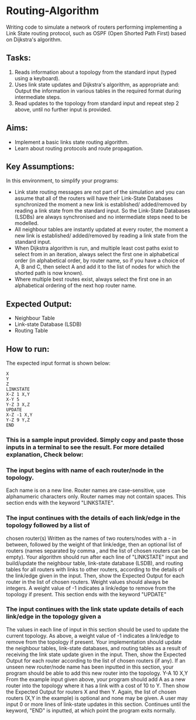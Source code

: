 # Routing-Algorithm
Writing code to simulate a network of routers performing implementing a Link State routing protocol, such as OSPF (Open Shorted Path First) based on Dijkstra's algorithm.

## Tasks:
1. Reads information about a topology from the standard input (typed using a keyboard).
2. Uses link state updates and Dijkstra's algorithm, as appropriate and:
Output the information in various tables in the required format during intermediate steps.
3. Read updates to the topology from standard input and repeat step 2 above, until no further input is
provided.

## Aims:
* Implement a basic links state routing algorithm.
* Learn about routing protocols and route propagation.

## Key Assumptions:
In this environment, to simplify your programs:
* Link state routing messages are not part of the simulation and you can assume that all of the
routers will have their Link-State Databases synchronized the moment a new link is established/
added/removed by reading a link state from the standard input. So the Link-State Databases
(LSDBs) are always synchronised and no intermediate steps need to be modelled.
* All neighbour tables are instantly updated at every router, the moment a new link is established/
added/removed by reading a link state from the standard input.
* When Dijkstra algorithm is run, and multiple least cost paths exist to select from in an iteration,
always select the first one in alphabetical order (in alphabetical order, by router name, so if you
have a choice of A, B and C, then select A and add it to the list of nodes for which the shorted
path is now known).
* Where multiple best routes exist, always select the first one in an alphabetical ordering of the next
hop router name.

## Expected Output:
* Neighbour Table
* Link-state Database (LSDB)
* Routing Table

## How to run:
The expected input format is shown below:

```
X
Y
Z
LINKSTATE
X-Z 1 X,Y
X-Y 5 
Y-Z 3 X,Z
UPDATE
X-Z -1 X,Y
Y-Z 9 Y,Z
END
```

### This is a sample input provided. Simply copy and paste those inputs in a terminal to see the result. For more detailed explanation, Check below:

### The input begins with name of each router/node in the topology.
Each name is on a new line.
Router names are case-sensitive, use alphanumeric characters only.
Router names may not contain spaces.
This section ends with the keyword "LINKSTATE".

### The input continues with the details of each link/edge in the topology followed by a list of
chosen router(s)
Written as the names of two routers/nodes with a - in between, followed by the weight of that
link/edge, then an optional list of routers (names separated by comma , and the list of
chosen routers can be empty). 
Your algorithm should run after each line of "LINKSTATE" input and build/update the neighbour
table, link-state database (LSDB), and routing tables for all routers with links to other routers,
according to the details of the link/edge given in the input. Then, show the Expected
Output for each router in the list of chosen routers. Weight values should always be integers.
A weight value of -1 indicates a link/edge to remove from the topology if present.
This section ends with the keyword "UPDATE"

### The input continues with the link state update details of each link/edge in the topology given a
The values in each line of input in this section should be used to update the current topology.
As above, a weight value of -1 indicates a link/edge to remove from the topology if present.
Your implementation should update the neighbour tables, link-state databases, and routing
tables as a result of receiving the link state update given in the input. Then, show the
Expected Output for each router according to the list of chosen routers (if any).
If an unseen new router/node name has been inputted in this section, your program should be
able to add this new router into the topology.
Y-A 10 X,Y
From the example input given above, your program should add A as a new router into the
topology where it has a link with a cost of 10 to Y. Then show the Expected Output for
routers X and then Y. Again, the list of chosen routers (X,Y in the example) is optional and
none may be given.
A user may input 0 or more lines of link-state updates in this section.
Continues until the keyword, "END" is inputted, at which point the program exits normally.

